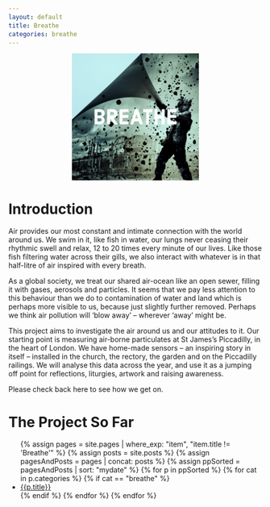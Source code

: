 ```yaml
---
layout: default
title: Breathe
categories: breathe
---
```


<img src="../assets/logo.png" style="display: block;margin-left: auto;  margin-right: auto;width: 50%;">

# Introduction

Air provides our most constant and intimate connection with the world around us. We swim in it, like fish in water, our lungs never ceasing their rhythmic swell and relax, 12 to 20 times every minute of our lives. Like those fish filtering water across their gills, we also interact with whatever is in that half-litre of air inspired with every breath. 

As a global society, we treat our shared air-ocean like an open sewer, filling it with gases, aerosols and particles. It seems that we pay less attention to this behaviour than we do to contamination of water and land which is perhaps more visible to us, because just slightly further removed. Perhaps we think air pollution will ‘blow away’ – wherever ‘away’ might be.

This project aims to investigate the air around us and our attitudes to it. Our starting point is measuring air-borne particulates at St James’s Piccadilly, in the heart of London. We have home-made sensors – an inspiring story in itself – installed in the church, the rectory, the garden and on the Piccadilly railings. We will analyse this data across the year, and use it as a jumping off point for reflections, liturgies, artwork and raising awareness.

Please check back here to see how we get on.

# The Project So Far

<ul>
{% assign pages = site.pages | where_exp: "item", "item.title != 'Breathe'" %}
{% assign posts = site.posts %}
{% assign pagesAndPosts = pages | concat: posts %}
{% assign ppSorted = pagesAndPosts | sort: "mydate" %}
{% for p in ppSorted %}
    {% for cat in p.categories %}
        {% if cat == "breathe" %}
        <li><a href="{{ p.url | prepend: site.baseurl }}">{{p.title}}
        </a></li>
        {% endif %}
    {% endfor %}
{% endfor %}
</ul>


